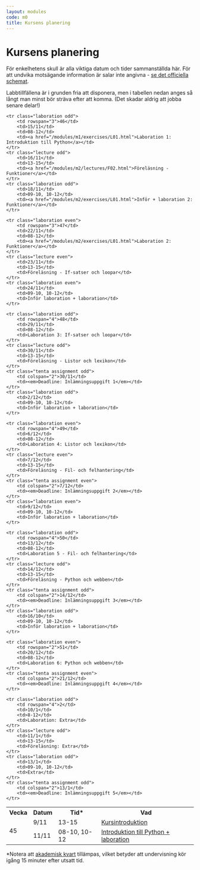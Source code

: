 ```yaml
---
layout: modules
code: m0
title: Kursens planering
---
```


# Kursens planering

För enkelhetens skull är alla viktiga datum och tider sammanställda här. För att undvika motsägande information är salar inte angivna - [se det officiella schemat](http://schema.mah.se/setup/jsp/Schema.jsp?startDatum=idag&intervallTyp=m&intervallAntal=6&sprak=SV&sokMedAND=true&forklaringar=true&resurser=k.DA354A-20162-68049-).

Labbtillfällena är i grunden fria att disponera, men i tabellen nedan anges så långt man minst bör sträva efter att komma. (Det skadar aldrig att jobba senare delar!)

<table class="table" id="plan">
    <tr class="odd header">
        <th>Vecka</th>
        <th>Datum</th>
        <th>Tid*</th>
        <th>Vad</th>
    </tr>
    <tr class="lecture even">
        <td rowspan="2">45</td>
        <td>9/11</td>
        <td>13-15</td>
        <td><a href="/modules/m1/lectures/F01.html">Kursintroduktion</a></td>
    </tr>
    <tr class="laboration even">
        <td>11/11</td>
        <td>08-10, 10-12</td>
        <td><a href="/modules/m1/lectures/F02.html">Introduktion till Python + laboration</a></td>
    </tr>

    <tr class="laboration odd">
        <td rowspan="3">46</td>
        <td>15/11</td>
        <td>08-12</td>
        <td><a href="/modules/m1/exercises/L01.html">Laboration 1: Introduktion till Python</a></td>
    </tr>
    <tr class="lecture odd">
        <td>16/11</td>
        <td>13-15</td>
        <td><a href="/modules/m2/lectures/F02.html">Föreläsning - Funktioner</a></td>
    </tr>
    <tr class="laboration odd">
        <td>18/11</td>
        <td>09-10, 10-12</td>
        <td><a href="/modules/m2/exercises/L01.html">Inför + laboration 2: Funktioner</a></td>
    </tr>

    <tr class="laboration even">
        <td rowspan="3">47</td>
        <td>22/11</td>
        <td>08-12</td>
        <td><a href="/modules/m2/exercises/L01.html">Laboration 2: Funktioner</a></td>
    </tr>
    <tr class="lecture even">
        <td>23/11</td>
        <td>13-15</td>
        <td>Föreläsning - If-satser och loopar</td>
    </tr>
    <tr class="laboration even">
        <td>24/11</td>
        <td>09-10, 10-12</td>
        <td>Inför laboration + laboration</td>
    </tr>

    <tr class="laboration odd">
        <td rowspan="4">48</td>
        <td>29/11</td>
        <td>08-12</td>
        <td>Laboration 3: If-satser och loopar</td>
    </tr>
    <tr class="lecture odd">
        <td>30/11</td>
        <td>13-15</td>
        <td>Föreläsning - Listor och lexikon</td>
    </tr>
	<tr class="tenta assignment odd">
		<td colspan="2">30/11</td>
        <td><em>Deadline: Inlämningsuppgift 1</em></td>
	</tr>
    <tr class="laboration odd">
        <td>2/12</td>
        <td>09-10, 10-12</td>
        <td>Inför laboration + laboration</td>
    </tr>

    <tr class="laboration even">
        <td rowspan="4">49</td>
        <td>6/12</td>
        <td>08-12</td>
        <td>Laboration 4: Listor och lexikon</td>
    </tr>
    <tr class="lecture even">
        <td>7/12</td>
        <td>13-15</td>
        <td>Föreläsning - Fil- och felhantering</td>
    </tr>
	<tr class="tenta assignment even">
		<td colspan="2">7/12</td>
        <td><em>Deadline: Inlämningsuppgift 2</em></td>
	</tr>
	<tr class="laboration even">
        <td>9/12</td>
        <td>09-10, 10-12</td>
        <td>Inför laboration + laboration</td>
    </tr>

    <tr class="laboration odd">
        <td rowspan="4">50</td>
        <td>13/12</td>
        <td>08-12</td>
        <td>Laboration 5 - Fil- och felhantering</td>
    </tr>
	<tr class="lecture odd">
		<td>14/12</td>
		<td>13-15</td>
		<td>Föreläsning - Python och webben</td>
	</tr>
	<tr class="tenta assignment odd">
		<td colspan="2">14/12</td>
        <td><em>Deadline: Inlämningsuppgift 3</em></td>
	</tr>
    <tr class="laboration odd">
        <td>16/10</td>
		<td>09-10, 10-12</td>
        <td>Inför laboration + laboration</td>
    </tr>

    <tr class="laboration even">
        <td rowspan="2">51</td>
        <td>20/12</td>
        <td>08-12</td>
        <td>Laboration 6: Python och webben</td>
    </tr>
	<tr class="tenta assignment even">
		<td colspan="2">21/12</td>
		<td><em>Deadline: Inlämningsuppgift 4</em></td>
	</tr>

    <tr class="laboration odd">
        <td rowspan="4">2</td>
        <td>10/1</td>
        <td>8-12</td>
        <td>Laboration: Extra</td>
    </tr>
	<tr class="lecture odd">
		<td>11/1</td>
		<td>13-15</td>
		<td>Föreläsning: Extra</td>
	</tr>
    <tr class="laboration odd">
        <td>13/1</td>
		<td>09-10, 10-12</td>
        <td>Extra</td>
    </tr>
	<tr class="tenta assignment odd">
		<td colspan="2">13/1</td>
        <td><em>Deadline: Inlämningsuppgift 5</em></td>
	</tr>
</table>

<p>*Notera att <a href="https://sv.wikipedia.org/wiki/Akademisk_kvart">akademisk kvart</a> tillämpas, vilket betyder att undervisning kör igång 15 minuter efter utsatt tid.</p>
